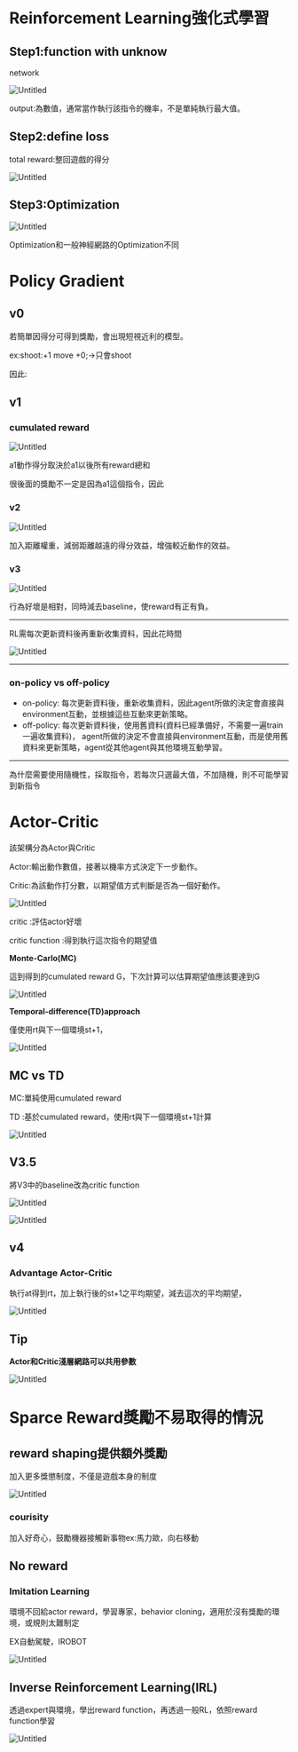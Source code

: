# Reinforcement Learning強化式學習

## Step1:function with unknow

network

![Untitled](Untitled.png)

output:為數值，通常當作執行該指令的機率，不是單純執行最大值。

## Step2:define loss

total reward:整回遊戲的得分

![Untitled](Untitled%201.png)

## Step3:Optimization

![Untitled](Untitled%202.png)

Optimization和一般神經網路的Optimization不同

# Policy Gradient

## v0

若簡單因得分可得到獎勵，會出現短視近利的模型。

ex:shoot:+1 move +0;→只會shoot

因此:

## v1

### cumulated reward

![Untitled](Untitled%203.png)

a1動作得分取決於a1以後所有reward總和

很後面的獎勵不一定是因為a1這個指令，因此

### v2

![Untitled](Untitled%204.png)

加入距離權重，減弱距離越遠的得分效益，增強較近動作的效益。

### v3

![Untitled](Untitled%205.png)

行為好壞是相對，同時減去baseline，使reward有正有負。

---

RL需每次更新資料後再重新收集資料，因此花時間

![Untitled](Untitled%206.png)

---

### on-policy vs off-policy

- on-policy: 每次更新資料後，重新收集資料，因此agent所做的決定會直接與environment互動，並根據這些互動來更新策略。
- off-policy: 每次更新資料後，使用舊資料(資料已經準備好，不需要一遍train一遍收集資料)，
  agent所做的決定不會直接與environment互動，而是使用舊資料來更新策略，agent從其他agent與其他環境互動學習。

---

為什麼需要使用隨機性，採取指令，若每次只選最大值，不加隨機，則不可能學習到新指令

# Actor-Critic

該架構分為Actor與Critic

Actor:輸出動作數值，接著以機率方式決定下一步動作。

Critic:為該動作打分數，以期望值方式判斷是否為一個好動作。

![Untitled](Untitled%207.png)

critic :評估actor好壞

critic function :得到執行這次指令的期望值

**Monte-Carlo(MC)**

這到得到的cumulated reward G，下次計算可以估算期望值應該要達到G

![Untitled](Untitled%208.png)

**Temporal-difference(TD)approach**

僅使用rt與下一個環境st+1，

![Untitled](Untitled%209.png)

## MC vs TD

MC:單純使用cumulated reward

TD :基於cumulated reward，使用rt與下一個環境st+1計算

![Untitled](Untitled%2010.png)

## V3.5

將V3中的baseline改為critic function

![Untitled](Untitled%2011.png)

![Untitled](Untitled%2012.png)

## v4

### **Advantage Actor-Critic**

執行at得到rt，加上執行後的st+1之平均期望，減去這次的平均期望，

![Untitled](Untitled%2013.png)

## Tip

**Actor和Critic淺層網路可以共用參數**

![Untitled](Untitled%207.png)

# Sparce Reward獎勵不易取得的情況

## reward shaping提供額外獎勵

加入更多獎懲制度，不僅是遊戲本身的制度

![Untitled](Untitled%2014.png)

### courisity

加入好奇心，鼓勵機器接觸新事物ex:馬力歐，向右移動

## No reward

### Imitation Learning

環境不回給actor reward，學習專家，behavior cloning，適用於沒有獎勵的環境，或規則太難制定

EX自動駕駛，IROBOT

![Untitled](Untitled%2015.png)

## **Inverse Reinforcement Learning(IRL)**

透過expert與環境，學出reward function，再透過一般RL，依照reward function學習

![Untitled](Untitled%2016.png)